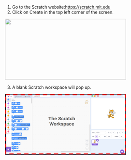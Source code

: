 1. Go to the Scratch website:https://scratch.mit.edu
2. Click on Create in the top left corner of the screen.

<img src= "https://github.com/TAP-GGC/NinjaTurtles/tree/main/Media/scratch%20main%20page.png" width="400" height="200">

3. A blank Scratch workspace will pop up.

<img src= "./Media/scratch%20workspace.png" width="400" height="200">
